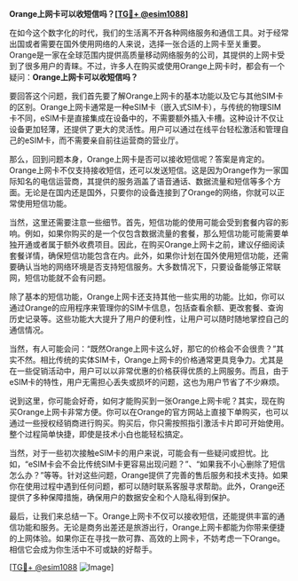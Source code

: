 **Orange上网卡可以收短信吗？[[TG💪+ @esim1088](https://t.me/s/esim1088)]**

在如今这个数字化的时代，我们的生活离不开各种网络服务和通信工具。对于经常出国或者需要在国外使用网络的人来说，选择一张合适的上网卡至关重要。Orange是一家在全球范围内提供高质量移动网络服务的公司，其提供的上网卡受到了很多用户的青睐。不过，许多人在购买或使用Orange上网卡时，都会有一个疑问：**Orange上网卡可以收短信吗？**

要回答这个问题，我们首先要了解Orange上网卡的基本功能以及它与其他SIM卡的区别。Orange上网卡通常是一种eSIM卡（嵌入式SIM卡），与传统的物理SIM卡不同，eSIM卡是直接集成在设备中的，不需要额外插入卡槽。这种设计不仅让设备更加轻薄，还提供了更大的灵活性。用户可以通过在线平台轻松激活和管理自己的eSIM卡，而不需要亲自前往运营商的营业厅。

那么，回到问题本身，Orange上网卡是否可以接收短信呢？答案是肯定的。Orange上网卡不仅支持接收短信，还可以发送短信。这是因为Orange作为一家国际知名的电信运营商，其提供的服务涵盖了语音通话、数据流量和短信等多个方面。无论是在国内还是国外，只要你的设备连接到了Orange的网络，你就可以正常使用短信功能。

当然，这里还需要注意一些细节。首先，短信功能的使用可能会受到套餐内容的影响。例如，如果你购买的是一个仅包含数据流量的套餐，那么短信功能可能需要单独开通或者属于额外收费项目。因此，在购买Orange上网卡之前，建议仔细阅读套餐详情，确保短信功能包含在内。此外，如果你计划在国外使用短信功能，还需要确认当地的网络环境是否支持短信服务。大多数情况下，只要设备能够正常联网，短信功能就不会有问题。

除了基本的短信功能，Orange上网卡还支持其他一些实用的功能。比如，你可以通过Orange的应用程序来管理你的SIM卡信息，包括查看余额、更改套餐、查询历史记录等。这些功能大大提升了用户的便利性，让用户可以随时随地掌控自己的通信情况。

当然，有人可能会问：“既然Orange上网卡这么好，那它的价格会不会很贵？”其实不然。相比传统的实体SIM卡，Orange上网卡的价格通常更具竞争力。尤其是在一些促销活动中，用户可以以非常优惠的价格获得优质的上网服务。而且，由于eSIM卡的特性，用户无需担心丢失或损坏的问题，这也为用户节省了不少麻烦。

说到这里，你可能会好奇，如何才能购买到一张Orange上网卡呢？其实，现在购买Orange上网卡非常方便。你可以在Orange的官方网站上直接下单购买，也可以通过一些授权经销商进行购买。购买后，你只需按照指引激活卡片即可开始使用。整个过程简单快捷，即使是技术小白也能轻松搞定。

当然，对于一些初次接触eSIM卡的用户来说，可能会有一些疑问或担忧。比如，“eSIM卡会不会比传统SIM卡更容易出现问题？”、“如果我不小心删除了短信怎么办？”等等。针对这些问题，Orange提供了完善的售后服务和技术支持。如果你在使用过程中遇到任何问题，都可以随时联系客服寻求帮助。此外，Orange还提供了多种保障措施，确保用户的数据安全和个人隐私得到保护。

最后，让我们来总结一下。Orange上网卡不仅可以接收短信，还能提供丰富的通信功能和服务。无论是商务出差还是旅游出行，Orange上网卡都能为你带来便捷的上网体验。如果你正在寻找一款可靠、高效的上网卡，不妨考虑一下Orange。相信它会成为你生活中不可或缺的好帮手。

[[TG💪+ @esim1088](https://t.me/s/esim1088) ![Image](https://i.postimg.cc/4NQfJmqS/Snipaste-2025-05-13-00-14-12.png)]
